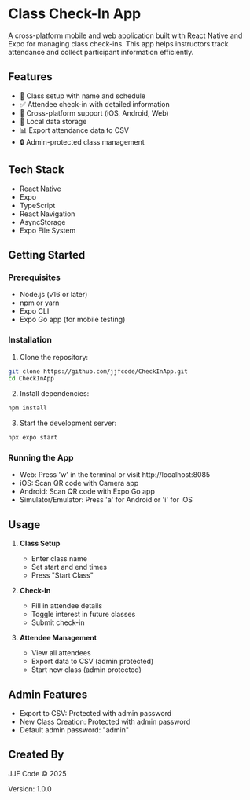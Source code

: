 # Class Check-In App

A cross-platform mobile and web application built with React Native and Expo for managing class check-ins. This app helps instructors track attendance and collect participant information efficiently.

## Features

- 📝 Class setup with name and schedule
- ✅ Attendee check-in with detailed information
- 📱 Cross-platform support (iOS, Android, Web)
- 💾 Local data storage
- 📊 Export attendance data to CSV
- 🔒 Admin-protected class management

## Tech Stack

- React Native
- Expo
- TypeScript
- React Navigation
- AsyncStorage
- Expo File System

## Getting Started

### Prerequisites

- Node.js (v16 or later)
- npm or yarn
- Expo CLI
- Expo Go app (for mobile testing)

### Installation

1. Clone the repository:
```bash
git clone https://github.com/jjfcode/CheckInApp.git
cd CheckInApp
```

2. Install dependencies:
```bash
npm install
```

3. Start the development server:
```bash
npx expo start
```

### Running the App

- Web: Press 'w' in the terminal or visit http://localhost:8085
- iOS: Scan QR code with Camera app
- Android: Scan QR code with Expo Go app
- Simulator/Emulator: Press 'a' for Android or 'i' for iOS

## Usage

1. **Class Setup**
   - Enter class name
   - Set start and end times
   - Press "Start Class"

2. **Check-In**
   - Fill in attendee details
   - Toggle interest in future classes
   - Submit check-in

3. **Attendee Management**
   - View all attendees
   - Export data to CSV (admin protected)
   - Start new class (admin protected)

## Admin Features

- Export to CSV: Protected with admin password
- New Class Creation: Protected with admin password
- Default admin password: "admin"

## Created By

JJF Code © 2025

Version: 1.0.0
